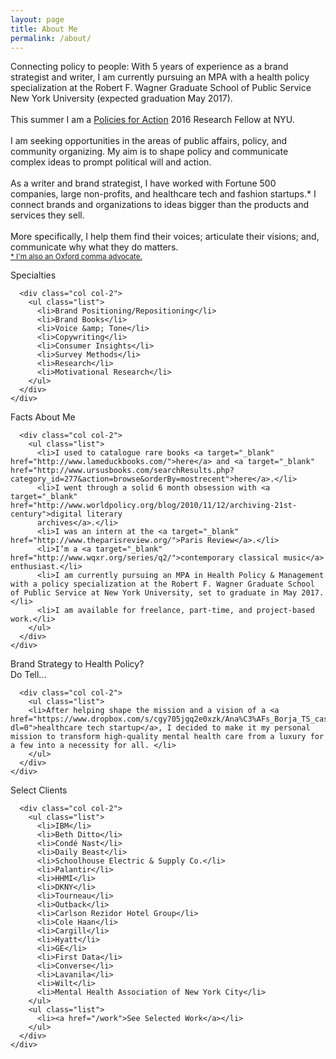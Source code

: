 ```yaml
---
layout: page
title: About Me
permalink: /about/
---
```


<p class="main-text-secondary-page">Connecting policy to people: With 5 years of experience as a brand strategist and writer, I am currently pursuing an MPA with a health policy specialization at the Robert F. Wagner Graduate School of Public Service New York University (expected graduation May 2017).<br>
<br>
This summer I am a <a target="_blank" href="http://www.policiesforaction.org/node/41">Policies for Action</a> 2016 Research Fellow at NYU.<br>
<br>
I am seeking opportunities in the areas of public affairs, policy, and community organizing. My aim is to shape policy and communicate complex ideas to prompt political will and action. <br>
<br>
As a writer and brand strategist, I have worked with Fortune 500 companies, large non-profits, and healthcare tech and fashion startups.* I connect brands and organizations to ideas bigger than the products and services they sell.<br>
<br>
More specifically, I help them find their voices; articulate their visions; and, communicate why what they do matters.<br>
<small><a
href="http://thewritepractice.com/why-you-need-to-be-using-oxford-commas/">* I'm also an Oxford comma advocate.</a></small>
</p>

<div class="about-section-wrapper">
  <div class="about-section">
    <div class="col-wrapper">
      <div class="col col-1">
        <p>Specialties</p>
      </div>

      <div class="col col-2">
        <ul class="list">
          <li>Brand Positioning/Repositioning</li>
          <li>Brand Books</li>
          <li>Voice &amp; Tone</li>
          <li>Copywriting</li>
          <li>Consumer Insights</li>
          <li>Survey Methods</li>
          <li>Research</li>
          <li>Motivational Research</li>
        </ul>
      </div>
    </div>
  </div>

  <div class="about-section">
    <div class="col-wrapper">
      <div class="col col-1">
        <p>Facts About Me</p>
      </div>

      <div class="col col-2">
        <ul class="list">
          <li>I used to catalogue rare books <a target="_blank" href="http://www.lameduckbooks.com/">here</a> and <a target="_blank" href="http://www.ursusbooks.com/searchResults.php?category_id=277&action=browse&orderBy=mostrecent">here</a>.</li>
          <li>I went through a solid 6 month obsession with <a target="_blank" href="http://www.worldpolicy.org/blog/2010/11/12/archiving-21st-century">digital literary
          archives</a>.</li>
          <li>I was an intern at the <a target="_blank" href="http://www.theparisreview.org/">Paris Review</a>.</li>
          <li>I’m a <a target="_blank" href="http://www.wqxr.org/series/q2/">contemporary classical music</a> enthusiast.</li>
          <li>I am currently pursuing an MPA in Health Policy & Management with a policy specialization at the Robert F. Wagner Graduate School of Public Service at New York University, set to graduate in May 2017.</li>
          <li>I am available for freelance, part-time, and project-based work.</li>
        </ul>
      </div>
    </div>
  </div>

  <div class="about-section">
    <div class="col-wrapper">
      <div class="col col-1">
        <p>Brand Strategy to Health Policy?<br>
        Do Tell...</p>
      </div>

      <div class="col col-2">
        <ul class="list">
        <li>After helping shape the mission and a vision of a <a href="https://www.dropbox.com/s/cgy705jgq2e0xzk/Ana%C3%AFs_Borja_TS_casestudy_updated.pdf?dl=0">healthcare tech startup</a>, I decided to make it my personal mission to transform high-quality mental health care from a luxury for a few into a necessity for all. </li>
        </ul>
      </div>
    </div>
  </div>
          
  <div class="about-section">
    <div class="col-wrapper">
      <div class="col col-1">
        <p>Select Clients</p>
      </div>

      <div class="col col-2">
        <ul class="list">
          <li>IBM</li>
          <li>Beth Ditto</li>
          <li>Condé Nast</li> 
          <li>Daily Beast</li>
          <li>Schoolhouse Electric & Supply Co.</li>
          <li>Palantir</li>
          <li>HHMI</li>
          <li>DKNY</li>
          <li>Tourneau</li>
          <li>Outback</li>
          <li>Carlson Rezidor Hotel Group</li>
          <li>Cole Haan</li>
          <li>Cargill</li>
          <li>Hyatt</li>
          <li>GE</li>
          <li>First Data</li>
          <li>Converse</li> 
          <li>Lavanila</li>
          <li>Wilt</li>
          <li>Mental Health Association of New York City</li>
        </ul>
        <ul class="list">
          <li><a href="/work">See Selected Work</a></li>
        </ul>
      </div>
    </div>
  </div>
          
</div>
